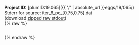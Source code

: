 **Project ID:** [plumID:19.065]({{ '/' | absolute_url }}eggs/19/065/)  
Stderr for source:  iter_6_pc_[0.75,0.75].dat   
(download [zipped raw stdout](iter_6_pc_[0.75,0.75].dat.plumed.stdout.txt.zip))  
{% raw %}
<pre>
</pre>
{% endraw %}

